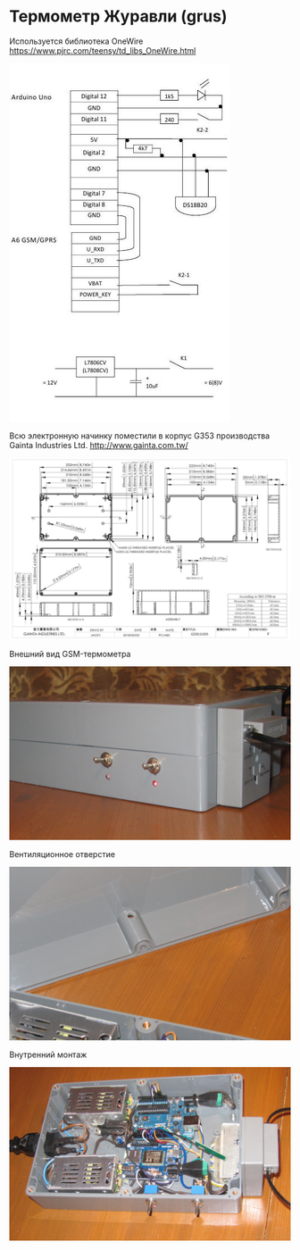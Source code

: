 # Термометр Журавли (grus)

Используется библиотека OneWire 
https://www.pjrc.com/teensy/td_libs_OneWire.html

![electric schematic diagram](images/scheme1.jpg)

Всю электронную начинку поместили в корпус G353 производства Gainta Industries Ltd. http://www.gainta.com.tw/ 

![G353 body drawing](images/G353.jpg)

Внешний вид GSM-термометра

![appearance](images/grus1.jpg)

Вентиляционное отверстие

![air vent](images/grus2.jpg)

Внутренний монтаж

![interior installation](images/grus3.jpg)
